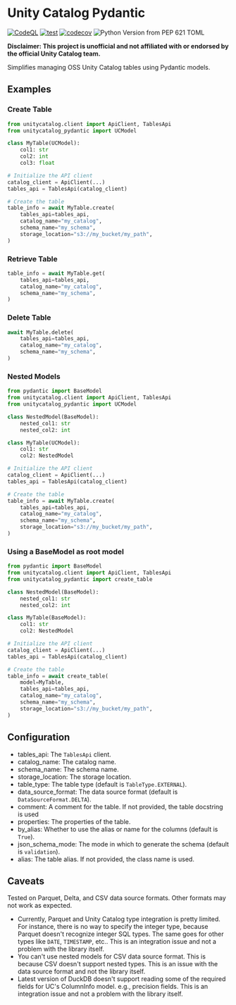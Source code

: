 # Unity Catalog Pydantic 
[![CodeQL](https://github.com/dan1elt0m/unitycatalog-pydantic/actions/workflows/codeql-analysis.yml/badge.svg)](https://github.com/dan1elt0m/sadel/actions/workflows/codeql-analysis.yml)
[![test](https://github.com/dan1elt0m/unitycatalog-pydantic/actions/workflows/test.yml/badge.svg)](https://github.com/dan1elt0m/sadel/actions/workflows/test.yml)
[![codecov](https://codecov.io/github/dan1elt0m/dan1elt0m/graph/badge.svg?token=NECZRE656C)](https://codecov.io/github/dan1elt0m/sadel)
![Python Version from PEP 621 TOML](https://img.shields.io/python/required-version-toml?tomlFilePath=https%3A%2F%2Fraw.githubusercontent.com%2Fdan1elt0m%2Funitycatalog-pydantic%2Fmain%2Fpyproject.toml)


**Disclaimer: This project is unofficial and not affiliated with or endorsed by the official Unity Catalog team.**

Simplifies managing OSS Unity Catalog tables using Pydantic models.

## Examples 

### Create Table

```python
from unitycatalog.client import ApiClient, TablesApi
from unitycatalog_pydantic import UCModel

class MyTable(UCModel):
    col1: str
    col2: int
    col3: float

# Initialize the API client
catalog_client = ApiClient(...)
tables_api = TablesApi(catalog_client)

# Create the table
table_info = await MyTable.create(
    tables_api=tables_api,
    catalog_name="my_catalog",
    schema_name="my_schema",
    storage_location="s3://my_bucket/my_path",
)
```

### Retrieve Table
```python
table_info = await MyTable.get(
    tables_api=tables_api,
    catalog_name="my_catalog",
    schema_name="my_schema",
)
```

### Delete Table

```python
await MyTable.delete(
    tables_api=tables_api,
    catalog_name="my_catalog",
    schema_name="my_schema",
)
```

### Nested Models
```python
from pydantic import BaseModel
from unitycatalog.client import ApiClient, TablesApi
from unitycatalog_pydantic import UCModel

class NestedModel(BaseModel):
    nested_col1: str
    nested_col2: int

class MyTable(UCModel):
    col1: str
    col2: NestedModel

# Initialize the API client
catalog_client = ApiClient(...)
tables_api = TablesApi(catalog_client)

# Create the table
table_info = await MyTable.create(
    tables_api=tables_api,
    catalog_name="my_catalog",
    schema_name="my_schema",
    storage_location="s3://my_bucket/my_path",
)
```

### Using a BaseModel as root model
```python
from pydantic import BaseModel
from unitycatalog.client import ApiClient, TablesApi
from unitycatalog_pydantic import create_table

class NestedModel(BaseModel):
    nested_col1: str
    nested_col2: int

class MyTable(BaseModel):
    col1: str
    col2: NestedModel

# Initialize the API client
catalog_client = ApiClient(...)
tables_api = TablesApi(catalog_client)

# Create the table
table_info = await create_table(
    model=MyTable,
    tables_api=tables_api,
    catalog_name="my_catalog",
    schema_name="my_schema",
    storage_location="s3://my_bucket/my_path",
)
```

## Configuration

- tables_api: The `TablesApi` client.
- catalog_name: The catalog name.
- schema_name: The schema name.
- storage_location: The storage location.
- table_type: The table type (default is `TableType.EXTERNAL`).
- data_source_format: The data source format (default is `DataSourceFormat.DELTA`).
- comment: A comment for the table. If not provided, the table docstring is used
- properties: The properties of the table.
- by_alias: Whether to use the alias or name for the columns (default is `True`).
- json_schema_mode: The mode in which to generate the schema (default is `validation`).
- alias: The table alias. If not provided, the class name is used.


## Caveats

Tested on Parquet, Delta, and CSV data source formats. Other formats may not work as expected.

- Currently, Parquet and Unity Catalog type integration is pretty limited. For instance, there is no way to specify the
  integer type, because Parquet doesn't recognize integer SQL types. The same goes for other types like `DATE`, `TIMESTAMP`, etc.. This is an integration issue and not a problem with the library itself.
- You can't use nested models for CSV data source format. This is because CSV doesn't support nested types. This is an issue with the data source format and not the library itself.
- Latest version of DuckDB doesn't support reading some of the required fields for UC's ColumnInfo model. e.g., precision fields. This is an integration issue and not a problem with the library itself.